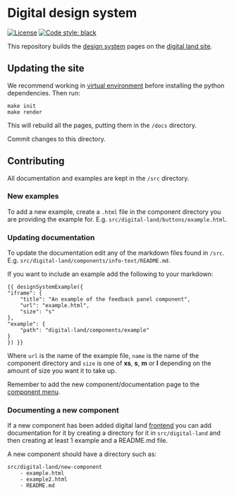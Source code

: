 # Digital design system

[![License](https://img.shields.io/github/license/mashape/apistatus.svg)](https://github.com/digital-land/brownfield-land/blob/master/LICENSE)
[![Code style: black](https://img.shields.io/badge/code%20style-black-000000.svg)](https://black.readthedocs.io/en/stable/)

This repository builds the [design system](https://digital-land.github.io/design-system/) pages on the [digital land site](https://digital-land.github.io).

## Updating the site

We recommend working in [virtual environment](http://docs.python-guide.org/en/latest/dev/virtualenvs/) before installing the python dependencies. Then run:

    make init
    make render

This will rebuild all the pages, putting them in the `/docs` directory.

Commit changes to this directory.

## Contributing

All documentation and examples are kept in the `/src` directory.

### New examples

To add a new example, create a `.html` file in the component directory you are providing the example for. E.g. `src/digital-land/buttons/example.html`.

### Updating documentation

To update the documentation edit any of the markdown files found in `/src`. E.g. `src/digital-land/components/info-text/README.md`.

If you want to include an example add the following to your markdown:

    {{ designSystemExample({
    "iframe": {
        "title": "An example of the feedback panel component",
        "url": "example.html",
        "size": "s"
    },
    "example": {
        "path": "digital-land/components/example"
    }
    }) }}

Where `url` is the name of the example file, `name` is the name of the component directory and `size` is one of **xs**, **s**, **m** or **l** depending on the amount of size you want it to take up.

Remember to add the new component/documentation page to the [component menu](templates/design-system/menus/components.html).

### Documenting a new component

If a new component has been added digital land [frontend](https://digital-land.github.io/frontend/) you can add documentation for it by creating a directory for it in `src/digital-land` and then creating at least 1 example and a README.md file.

A new component should have a directory such as:

    src/digital-land/new-component
        - example.html
        - example2.html
        - README.md
